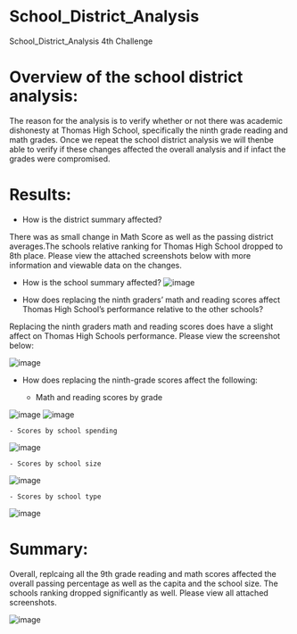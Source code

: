 # School_District_Analysis
School_District_Analysis 4th Challenge

# Overview of the school district analysis: 

The reason for the analysis is to verify whether or not there was academic dishonesty at Thomas High School, specifically the ninth grade reading and math grades. Once we repeat the school district analysis we will thenbe able to verify if these changes affected the overall analysis and if infact the grades were compromised.

# Results: 

- How is the district summary affected?

 There was as small change in Math Score as well as the passing district averages.The schools relative ranking for Thomas High School dropped to 8th place. Please view the attached screenshots below with more information and viewable data on the changes. 

- How is the school summary affected?
![image](https://user-images.githubusercontent.com/103163054/172513205-3c6f6e8c-4aaf-496f-9f91-e7f0b0f5021a.png)


- How does replacing the ninth graders’ math and reading scores affect Thomas High School’s performance relative to the other schools?

Replacing the ninth graders math and reading scores does have a slight affect on Thomas High Schools performance. Please view the screenshot below:

![image](https://user-images.githubusercontent.com/103163054/172513427-193cc7a1-5eb5-4f98-8b95-56f26567e267.png)

- How does replacing the ninth-grade scores affect the following:

    - Math and reading scores by grade
    
![image](https://user-images.githubusercontent.com/103163054/172513717-8ad812fa-113d-4bb6-b26d-ea72584727bb.png)
![image](https://user-images.githubusercontent.com/103163054/172513773-d426888e-8037-43d4-9dd6-28d316a867e9.png)

  
    - Scores by school spending
    
![image](https://user-images.githubusercontent.com/103163054/172513860-15c5ffbb-d86a-49e8-bb82-8fb9cfd4b50e.png)

    - Scores by school size
    
![image](https://user-images.githubusercontent.com/103163054/172513930-82befc57-9d5f-424f-9e8c-1cac5ca1fa50.png)

    - Scores by school type
 ![image](https://user-images.githubusercontent.com/103163054/172513988-e15ad36b-9a9b-4af6-8329-f7e947b610d5.png)
 
 


# Summary: 
Overall, replcaing all the 9th grade reading and math scores affected the overall passing percentage as well as the capita and the school size. The schools ranking dropped significantly as well. Please view all attached screenshots. 


![image](https://user-images.githubusercontent.com/103163054/172512983-e5854b72-8a6c-40b0-b4cb-705c8086758e.png)
